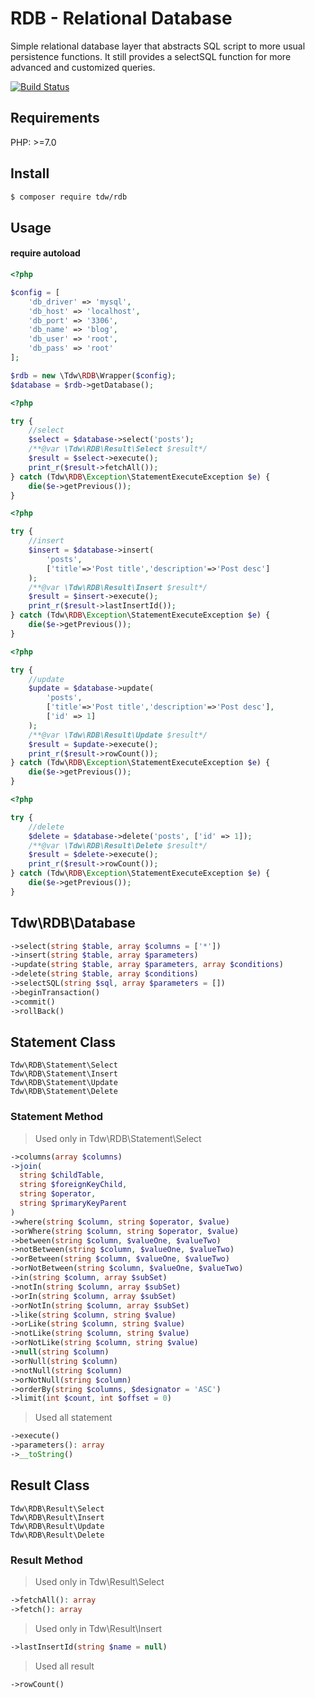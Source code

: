 # RDB - Relational Database

Simple relational database layer that abstracts SQL script to more usual persistence functions. 
It still provides a selectSQL function for more advanced and customized queries.

[![Build Status](https://travis-ci.org/tiagodevweb/rdb.svg?branch=master)](https://travis-ci.org/tiagodevweb/rdb)

## Requirements

PHP: >=7.0

## Install

```bash
$ composer require tdw/rdb
```

## Usage

#### require autoload

```php
<?php

$config = [
    'db_driver' => 'mysql',
    'db_host' => 'localhost',
    'db_port' => '3306',
    'db_name' => 'blog',
    'db_user' => 'root',
    'db_pass' => 'root'
];

$rdb = new \Tdw\RDB\Wrapper($config);
$database = $rdb->getDatabase();
```

```php
<?php

try {    
    //select
    $select = $database->select('posts');
    /**@var \Tdw\RDB\Result\Select $result*/
    $result = $select->execute();
    print_r($result->fetchAll());    
} catch (Tdw\RDB\Exception\StatementExecuteException $e) {
    die($e->getPrevious());
}
```

```php
<?php

try {    
    //insert
    $insert = $database->insert(
        'posts',
        ['title'=>'Post title','description'=>'Post desc']
    );
    /**@var \Tdw\RDB\Result\Insert $result*/
    $result = $insert->execute();
    print_r($result->lastInsertId());    
} catch (Tdw\RDB\Exception\StatementExecuteException $e) {
    die($e->getPrevious());
}
```

```php
<?php

try {    
    //update
    $update = $database->update(
        'posts',
        ['title'=>'Post title','description'=>'Post desc'],
        ['id' => 1]
    );
    /**@var \Tdw\RDB\Result\Update $result*/
    $result = $update->execute();
    print_r($result->rowCount());    
} catch (Tdw\RDB\Exception\StatementExecuteException $e) {
    die($e->getPrevious());
}
```

```php
<?php

try {    
    //delete
    $delete = $database->delete('posts', ['id' => 1]);
    /**@var \Tdw\RDB\Result\Delete $result*/
    $result = $delete->execute();
    print_r($result->rowCount());    
} catch (Tdw\RDB\Exception\StatementExecuteException $e) {
    die($e->getPrevious());
}
```

## Tdw\RDB\Database

```php
->select(string $table, array $columns = ['*'])
->insert(string $table, array $parameters)
->update(string $table, array $parameters, array $conditions)
->delete(string $table, array $conditions)
->selectSQL(string $sql, array $parameters = [])
->beginTransaction()
->commit()
->rollBack()
```
 
## Statement Class

`Tdw\RDB\Statement\Select`<br />
`Tdw\RDB\Statement\Insert`<br />
`Tdw\RDB\Statement\Update`<br />
`Tdw\RDB\Statement\Delete`

### Statement Method

> Used only in Tdw\RDB\Statement\Select
```php
->columns(array $columns)
->join(
  string $childTable,
  string $foreignKeyChild,
  string $operator,
  string $primaryKeyParent
)
->where(string $column, string $operator, $value)
->orWhere(string $column, string $operator, $value)
->between(string $column, $valueOne, $valueTwo)
->notBetween(string $column, $valueOne, $valueTwo)
->orBetween(string $column, $valueOne, $valueTwo)
->orNotBetween(string $column, $valueOne, $valueTwo)
->in(string $column, array $subSet)
->notIn(string $column, array $subSet)
->orIn(string $column, array $subSet)
->orNotIn(string $column, array $subSet)
->like(string $column, string $value)
->orLike(string $column, string $value)
->notLike(string $column, string $value)
->orNotLike(string $column, string $value)
->null(string $column)
->orNull(string $column)
->notNull(string $column)
->orNotNull(string $column)
->orderBy(string $columns, $designator = 'ASC')
->limit(int $count, int $offset = 0)
```

> Used all statement
```php
->execute()
->parameters(): array
->__toString()
```
 
## Result Class

`Tdw\RDB\Result\Select`<br />
`Tdw\RDB\Result\Insert`<br />
`Tdw\RDB\Result\Update`<br />
`Tdw\RDB\Result\Delete`

### Result Method

> Used only in Tdw\Result\Select
```php
->fetchAll(): array
->fetch(): array
```

> Used only in Tdw\Result\Insert
```php
->lastInsertId(string $name = null)
```

> Used all result
```php
->rowCount()
```